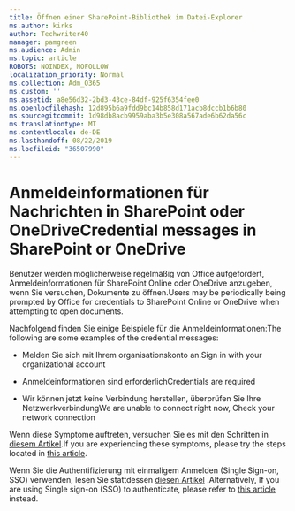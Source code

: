 ```yaml
---
title: Öffnen einer SharePoint-Bibliothek im Datei-Explorer
ms.author: kirks
author: Techwriter40
manager: pamgreen
ms.audience: Admin
ms.topic: article
ROBOTS: NOINDEX, NOFOLLOW
localization_priority: Normal
ms.collection: Adm_O365
ms.custom: ''
ms.assetid: a8e56d32-2bd3-43ce-84df-925f6354fee0
ms.openlocfilehash: 12d895b6a9fdd9bc14b858d171acb8dccb1b6b80
ms.sourcegitcommit: 1d98db8acb9959aba3b5e308a567ade6b62da56c
ms.translationtype: MT
ms.contentlocale: de-DE
ms.lasthandoff: 08/22/2019
ms.locfileid: "36507990"
---
```

# <a name="credential-messages-in-sharepoint-or-onedrive"></a><span data-ttu-id="14e04-102">Anmeldeinformationen für Nachrichten in SharePoint oder OneDrive</span><span class="sxs-lookup"><span data-stu-id="14e04-102">Credential messages in SharePoint or OneDrive</span></span>

<span data-ttu-id="14e04-103">Benutzer werden möglicherweise regelmäßig von Office aufgefordert, Anmeldeinformationen für SharePoint Online oder OneDrive anzugeben, wenn Sie versuchen, Dokumente zu öffnen.</span><span class="sxs-lookup"><span data-stu-id="14e04-103">Users may be periodically being prompted by Office for credentials to SharePoint Online or OneDrive when attempting to open documents.</span></span>

<span data-ttu-id="14e04-104">Nachfolgend finden Sie einige Beispiele für die Anmeldeinformationen:</span><span class="sxs-lookup"><span data-stu-id="14e04-104">The following are some examples of the credential messages:</span></span>

- <span data-ttu-id="14e04-105">Melden Sie sich mit Ihrem organisationskonto an.</span><span class="sxs-lookup"><span data-stu-id="14e04-105">Sign in with your organizational account</span></span>

- <span data-ttu-id="14e04-106">Anmeldeinformationen sind erforderlich</span><span class="sxs-lookup"><span data-stu-id="14e04-106">Credentials are required</span></span>

- <span data-ttu-id="14e04-107">Wir können jetzt keine Verbindung herstellen, überprüfen Sie Ihre Netzwerkverbindung</span><span class="sxs-lookup"><span data-stu-id="14e04-107">We are unable to connect right now, Check your network connection</span></span>

<span data-ttu-id="14e04-108">Wenn diese Symptome auftreten, versuchen Sie es mit den Schritten in [diesem Artikel](https://support.microsoft.com/help/2913639/office-applications-periodically-prompt-for-credentials-to-sharepoint).</span><span class="sxs-lookup"><span data-stu-id="14e04-108">If you are experiencing these symptoms, please try the steps located in [this article](https://support.microsoft.com/help/2913639/office-applications-periodically-prompt-for-credentials-to-sharepoint).</span></span>

<span data-ttu-id="14e04-109">Wenn Sie die Authentifizierung mit einmaligem Anmelden (Single Sign-on, SSO) verwenden, lesen Sie stattdessen [diesen Artikel](https://support.microsoft.com/help/4025962/cant-sign-in-after-update-to-office-2016-build-16-0-7967-on-windows-10) .</span><span class="sxs-lookup"><span data-stu-id="14e04-109">Alternatively, If you are using Single sign-on (SSO) to authenticate, please refer to [this article](https://support.microsoft.com/help/4025962/cant-sign-in-after-update-to-office-2016-build-16-0-7967-on-windows-10) instead.</span></span>

